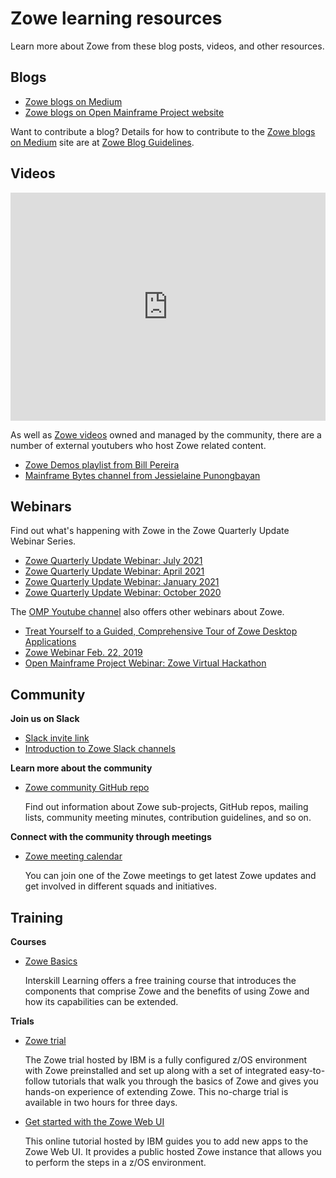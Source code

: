 # Zowe learning resources

Learn more about Zowe from these blog posts, videos, and other resources.

## Blogs

- [Zowe blogs on Medium](https://medium.com/zowe)
- [Zowe blogs on Open Mainframe Project website](https://www.openmainframeproject.org/category/blog/zowe)

Want to contribute a blog? Details for how to contribute to the [Zowe blogs on Medium](https://medium.com/zowe) site are at [Zowe Blog Guidelines](https://github.com/zowe/community/blob/master/blogging/blog_guidelines.md).  

## Videos

<iframe class="embed-responsive-item" id="youtubeplayer" title="Zowe videos" type="text/html" width="100%" height="365" src="https://www.youtube.com/embed?listType=playlist&list=PL8REpLGaY9QE_9d57tw3KQdwSVLKuTpUZ" frameborder="0" webkitallowfullscreen="true" mozallowfullscreen="true" allowfullscreen="true"> </iframe>

As well as [Zowe videos](https://www.youtube.com/embed?listType=playlist&list=PL8REpLGaY9QE_9d57tw3KQdwSVLKuTpUZ) owned and managed by the community, there are a number of external youtubers who host Zowe related content. 

- [Zowe Demos playlist from Bill Pereira](https://www.youtube.com/playlist?list=PLM85SdWDWtebJ13Kww8rxKlDlWe72D7b3)
- [Mainframe Bytes channel from Jessielaine Punongbayan](https://www.youtube.com/channel/UCZrvxFwT1GpvJuFRyqc5uWg)


## Webinars

Find out what's happening with Zowe in the Zowe Quarterly Update Webinar Series.

- [Zowe Quarterly Update Webinar: July 2021](https://youtu.be/T3Z4hMwElII)
- [Zowe Quarterly Update Webinar: April 2021](https://youtu.be/9rQCcZGVDzQ)
- [Zowe Quarterly Update Webinar: January 2021](https://youtu.be/ZEwd8wZvbIw)
- [Zowe Quarterly Update Webinar: October 2020](https://youtu.be/GbAFO5vzBhw)


The [OMP Youtube channel](https://www.youtube.com/channel/UC-WTXQQtz2m5iTflJLK59aw/videos) also offers other webinars about Zowe. 
- [Treat Yourself to a Guided, Comprehensive Tour of Zowe Desktop Applications](https://youtu.be/cbEVbcsaGCs)
- [Zowe Webinar Feb. 22, 2019](https://youtu.be/XixEltbRmds)
- [Open Mainframe Project Webinar: Zowe Virtual Hackathon](https://youtu.be/zIPzaQK2bfU)


## Community

**Join us on Slack** 

- [Slack invite link](https://slack.openmainframeproject.org/)  
- [Introduction to Zowe Slack channels](https://github.com/zowe/community/blob/master/README.md#slack)

**Learn more about the community**

- [Zowe community GitHub repo](https://github.com/zowe/community/blob/master/README.md)

   Find out information about Zowe sub-projects, GitHub repos, mailing lists, community meeting minutes, contribution guidelines, and so on. 

**Connect with the community through meetings** 

- [Zowe meeting calendar](https://lists.openmainframeproject.org/g/zowe-dev/calendar)

   You can join one of the Zowe meetings to get latest Zowe updates and get involved in different squads and initiatives.

## Training

**Courses**

- [Zowe Basics](https://interskill.com/course-catalog/Zowe-Basics.html)

  Interskill Learning offers a free training course that introduces the components that comprise Zowe and the benefits of using Zowe and how its capabilities can be extended. 

**Trials**

- [Zowe trial](https://www.openmainframeproject.org/projects/zowe/ztrial)

   The Zowe trial hosted by IBM is a fully configured z/OS environment with Zowe preinstalled and set up along with a set of integrated easy-to-follow tutorials that walk you through the basics of Zowe and gives you hands-on experience of extending Zowe. This no-charge trial is available in two hours for three days. 

- [Get started with the Zowe Web UI](https://developer.ibm.com/components/ibmz/tutorials/zowe-step-by-step-tutorial/)
   
   This online tutorial hosted by IBM guides you to add new apps to the Zowe Web UI. It provides a public hosted Zowe instance that allows you to perform the steps in a z/OS environment. 


